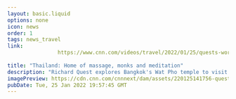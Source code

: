 ```yaml
---
layout: basic.liquid
options: none
icon: news
order: 1
tags: news_travel
link: 
                https://www.cnn.com/videos/travel/2022/01/25/quests-world-of-wonder-richard-quest-bangkok-c-block-spc.cnn
            
title: "Thailand: Home of massage, monks and meditation"
description: "Richard Quest explores Bangkok's Wat Pho temple to visit its famed massage school and take in a meditation lesson with the venerable Deputy Abbot."
imagePreview: https://cdn.cnn.com/cnnnext/dam/assets/220125141756-quests-world-of-wonder-richard-quest-bangkok-c-block-spc-00021404-video-synd-2.png
pubDate: Tue, 25 Jan 2022 19:57:45 GMT
---
```

